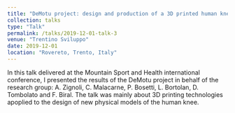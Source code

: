 ```yaml
---
title: "DeMotu project: design and production of a 3D printed human knee for research in biomechanics"
collection: talks
type: "Talk"
permalink: /talks/2019-12-01-talk-3
venue: "Trentino Sviluppo"
date: 2019-12-01
location: "Rovereto, Trento, Italy"
---
```


In this talk delivered at the Mountain Sport and Health international conference, I presented the results of the DeMotu project in behalf of the research group: A. Zignoli, C. Malacarne, P. Bosetti, L. Bortolan, D. Tombolato and F. Biral. The talk was mainly about 3D printing technologies apoplied to the design of new physical models of the human knee. 
